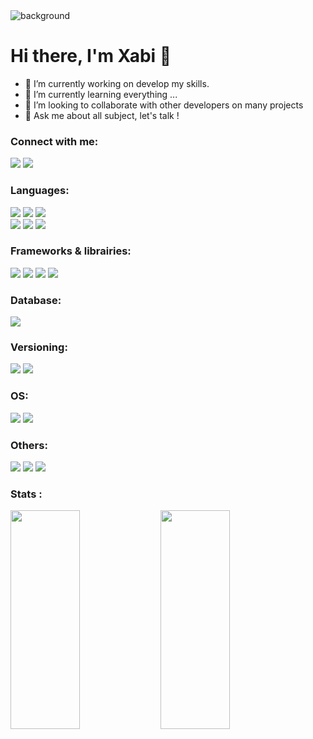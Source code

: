 <img align="center" alt="background" src="https://drive.google.com/uc?export=view&id=1WblKjUBpuIh-yjgZfTjafoTgUTgnM0wt"/>

# Hi there, I'm Xabi 👋

- 🔭 I’m currently working on develop my skills. 
- 🌱 I’m currently learning everything ...   
- 👯 I’m looking to collaborate with other developers on many projects
- 💬 Ask me about all subject, let's talk ! 


### Connect with me:

[<img src="https://img.shields.io/badge/-Portfolio-7D4698?style=for-the-badge&logo=TorBrowser" />][portfolio]
[<img src="https://img.shields.io/badge/-Xabi-C2C2C2?style=for-the-badge&logo=linkedin&label=Linkedin&labelColor=blue">][linkedin]

### Languages:
<img src="https://img.shields.io/badge/-Ruby-CC342D?style=flat-square&logo=Ruby"> <img src="https://img.shields.io/badge/-JavaScript-F7DF1E?style=flat-square&logo=JavaScript&logoColor=black"> <img src="https://img.shields.io/badge/-Python-3776AB?style=flat-square&logo=Python&logoColor=white">  
<img src="https://img.shields.io/badge/-HTML5-E34F26?style=flat-square&logo=HTML5&logoColor=white">
<img src="https://img.shields.io/badge/-CSS-1572B6?style=flat-square&logo=CSS3&logoColor=white">
<img src="https://img.shields.io/badge/-SASS-CC6699?style=flat-square&logo=SASS&logoColor=white">
### Frameworks & librairies:
<img src="https://img.shields.io/badge/-Ruby_on_Rails-CC0000?style=flat-square&logo=Ruby-on-Rails&logoColor=white"> <img src="https://img.shields.io/badge/-React-61DAFB?style=flat-square&logo=React&logoColor=black"> <img src="https://img.shields.io/badge/-Node.js-339933?style=flat-square&logo=node.js&logoColor=white"> <img src="https://img.shields.io/badge/Redux-764ABC?style=flat-square&logo=redux&logoColor=white">

### Database:
<img src="https://img.shields.io/badge/PostgreSQL-4169E1?style=flat-square&logo=postgresql&logoColor=white">

### Versioning:
<img src="https://img.shields.io/badge/git-F05032?style=flat-square&logo=git&logoColor=white"> <img src="https://img.shields.io/badge/GitHub-181717?style=flat-square&logo=github&logoColor=white"> 

### OS:
<img src="https://img.shields.io/badge/Mac-000000?style=flat-square&logo=apple&logoColor=white"> <img src="https://img.shields.io/badge/Linux-FCC624?style=flat-square&logo=linux&logoColor=black">

### Others:
<img src="https://img.shields.io/badge/Visual_Studio_Code-007ACC?style=flat-square&logo=visualstudiocode&logoColor=white"> <img src="https://img.shields.io/badge/XCode-147EFB?style=flat-square&logo=xcode&logoColor=white"> <img src="https://img.shields.io/badge/ITerm_2-000000?style=flat-square&logo=iterm2&logoColor=white">
   
### Stats :
<img align="left" width="47%" height="350px" src="https://github-readme-stats.vercel.app/api?username=XabAyca&hide=stars&show_icons=true&theme=blueberry" /> 
<img align="left" width="47%" height="350px" src="https://github-readme-stats.vercel.app/api/top-langs/?username=XabAyca&layout=compact&theme=blueberry" /> 


[portfolio]: https://xabayca.github.io/my_portfolio/
[instagram]: https://www.instagram.com/xabitabi/
[linkedin]: https://www.linkedin.com/in/xabi-aycaguer/

